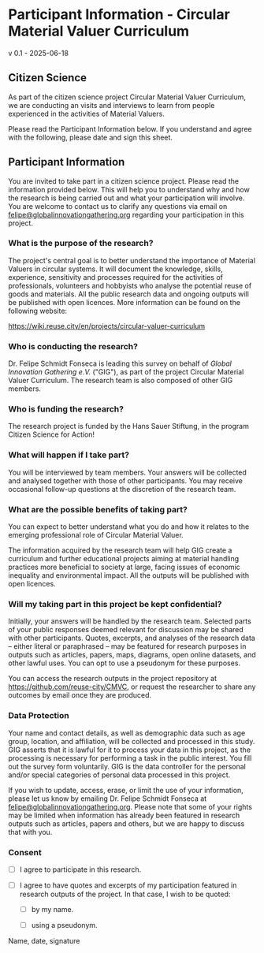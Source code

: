 # Participant Information - Circular Material Valuer Curriculum

v 0.1 - 2025-06-18

## Citizen Science

As part of the citizen science project Circular Material Valuer Curriculum, we are conducting an visits and interviews to learn from people experienced in the activities of Material Valuers.

Please read the Participant Information below. If you understand and agree with the following, please date and sign this sheet. 

## Participant Information

You are invited to take part in a citizen science project. Please read the information provided below. This will help you to understand why and how the research is being carried out and what your participation will involve. You are welcome to contact us to clarify any questions via email on felipe@globalinnovationgathering.org regarding your participation in this project.

### What is the purpose of the research?

The project's central goal is to better understand the importance of Material Valuers in circular systems. It will document the knowledge, skills, experience, sensitivity and processes required for the activities of professionals, volunteers and hobbyists who analyse the potential reuse of goods and materials. All the public research data and ongoing outputs will be published with open licences. More information can be found on the following website:

https://wiki.reuse.city/en/projects/circular-valuer-curriculum

### Who is conducting the research?

Dr. Felipe Schmidt Fonseca is leading this survey on behalf of *Global Innovation Gathering e.V.* ("GIG"), as part of the project Circular Material Valuer Curriculum. The research team is also composed of other GIG members.

### Who is funding the research?

The research project is funded by the Hans Sauer Stiftung, in the program Citizen Science for Action!

### What will happen if I take part?

You will be interviewed by team members. Your answers will be collected and analysed together with those of other participants. You may receive occasional follow-up questions at the discretion of the research team.

### What are the possible benefits of taking part?

You can expect to better understand what you do and how it relates to the emerging professional role of Circular Material Valuer.

The information acquired by the research team will help GIG create a curriculum and further educational projects aiming at material handling practices more beneficial to society at large, facing issues of economic inequality and environmental impact. All the outputs will be published with open licences.

### Will my taking part in this project be kept confidential?

Initially, your answers will be handled by the research team. Selected parts of your public responses deemed relevant for discussion may be shared with other participants. Quotes, excerpts, and analyses of the research data – either literal or paraphrased – may be featured for research purposes in outputs such as articles, papers, maps, diagrams, open online datasets, and other lawful uses. You can opt to use a pseudonym for these purposes.

You can access the research outputs in the project repository at https://github.com/reuse-city/CMVC, or request the researcher to share any outcomes by email once they are produced.

### Data Protection

Your name and contact details, as well as demographic data such as age group, location, and affiliation, will be collected and processed in this study. GIG asserts that it is lawful for it to process your data in this project, as the processing is necessary for performing a task in the public interest. You fill out the survey form voluntarily. GIG is the data controller for the personal and/or special categories of personal data processed in this project.

If you wish to update, access, erase, or limit the use of your information, please let us know by emailing Dr. Felipe Schmidt Fonseca at felipe@globalinnovationgathering.org. Please note that some of your rights may be limited when information has already been featured in research outputs such as articles, papers and others, but we are happy to discuss that with you.

### Consent

- [ ] I agree to participate in this research.

- [ ] I agree to have quotes and excerpts of my participation featured in research outputs of the project. In that case, I wish to be quoted:
	- [ ] by my name.
	- [ ] using a pseudonym.


Name, date, signature